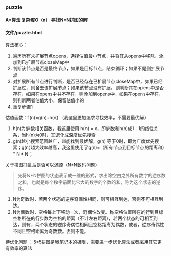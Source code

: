 ### puzzle

#### A\*算法 复杂度O（n） 寻找N\*N拼图的解

#### 文件/puzzle.html

算法核心：

1. 遍历所有未扩展节点opens，选择估值最小节点，并将其从opens中移除，添加到已扩展节点closeMap中
2. 判断该节点是否是最终节点，如果是目标节点，结束循环；如果不是则扩展节点
3. 对扩展所有节点进行判断，是否已经存在已扩展节点closeMap中，如果已经扩展过，则舍去该扩展节点；如果该节点没有扩展，则判断其在opens中是否存在，如果在opens中并不存在，则添加到opens中，如果在opens中存在，则判断两者估值大小，保留估值小的
4. 重复步骤1

估值函数：f(n)=g(n)+h(n)  （我这里更加追求寻找效率，不需要最优解）

1. h(n)为步数相关函数，我这里使用 h(n) = x，即步数和h(n)成1：1的线性关系，当h(n)为0时，其退化成深度优先搜索
2.  g(n)越小搜索范围越广，越能找到最优解，g(n) 等于0时，即为广度优先搜索；g(n)越大效率越高，我这里使用了g(n)=（所有节点到目标节点的距离和）\* N \* N；



关于拼图打乱后是否可以还原（N\*N数码问题）

> 先将N\*N拼图的状态表示成一维的形式，求出除空白之外所有数字的逆序数之和，也就是每个数字前面比它大的数字的个数的和，称为这个状态的逆序。

1. N为奇数时，若两个状态的逆序奇偶性相同，则可相互到达，否则不可相互到达。
2.  N为偶数时，空格每上下移动一次，奇偶性改变。称空格位置所在的行到目标空格所在的行步数为空格的距离（不计左右距离），若两个状态的可相互到达，则有，两个状态的逆序奇偶性相同且空格距离为偶数，或者，逆序奇偶性不同且空格距离为奇数数。否则不能。 


待优化问题： 5*5拼图是我笔记本的极限，需要进一步优化算法或者采用其它更有效率的算法

